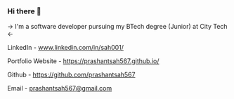 ### Hi there 👋

-> I'm a software developer pursuing my BTech degree (Junior) at City Tech <-

LinkedIn - www.linkedin.com/in/sah001/   

Portfolio Website - https://prashantsah567.github.io/

Github - https://github.com/prashantsah567

Email - prashantsah567@gmail.com

<!--
**prashantsah567/prashantsah567** is a ✨ _special_ ✨ repository because its `README.md` (this file) appears on your GitHub profile.

Here are some ideas to get you started:

- 🔭 I’m currently working on ...
- 🌱 I’m currently learning ...
- 👯 I’m looking to collaborate on ...
- 🤔 I’m looking for help with ...
- 💬 Ask me about ...
- 📫 How to reach me: ...
- 😄 Pronouns: ...
- ⚡ Fun fact: ...
-->
